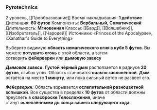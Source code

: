 ### Pyrotechnics

2 уровень, [[Преобразование]]
Время накладывания: **1 действие**
Дистанция: **60 футов**
Компоненты: **Вербальный**, **Соматический**
Длительность: **Мгновенная**
Классы: [[Бард]], [[Волшебник]], [[Изобретатель]], [[Чародей]]
Источники: «Princes of the Apocalypse», «Xanathar's Guide to Everything»

Выберите видимую **область немагического огня в кубе 5 футов**. Вы можете **потушить огонь** в этой области, а затем сотворить **фейерверки** или **дымовую завесу**

**_Дымовая завеса._** **Густой чёрный дым** расползается в радиусе **20 футов**, огибая углы. Область становится **сильно заслонённой**. **Дым** остаётся на месте **1 минуту**, или пока сильный ветер не развеет его.

_**Фейерверки.**_ Область взрывается **ослепительной разноцветной вспышкой**. Все существа в пределах **10 футов** от области должны преуспеть в **спасброске Телосложения**, иначе станут **ослеплёнными до конца вашего следующего хода**.